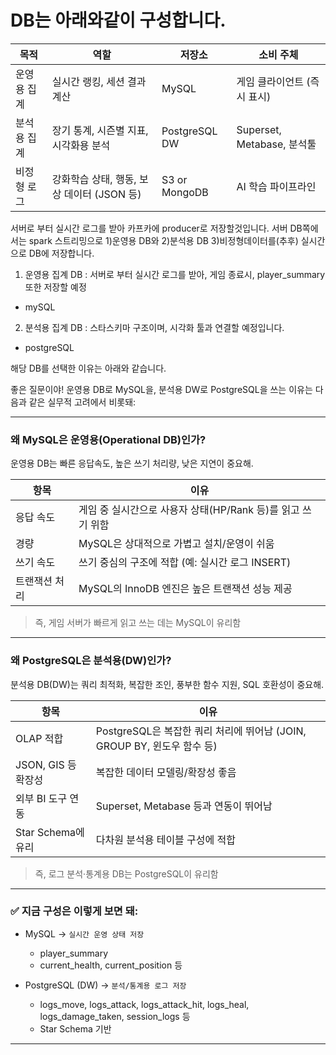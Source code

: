 # DB는 아래와같이 구성합니다.

| 목적     | 역할                           | 저장소           | 소비 주체                   |
| ------ | ---------------------------- | ------------- | ----------------------- |
| 운영용 집계 | 실시간 랭킹, 세션 결과 계산             | MySQL         | 게임 클라이언트 (즉시 표시)        |
| 분석용 집계 | 장기 통계, 시즌별 지표, 시각화용 분석       | PostgreSQL DW | Superset, Metabase, 분석툴 |
| 비정형 로그 | 강화학습 상태, 행동, 보상 데이터 (JSON 등) | S3 or MongoDB | AI 학습 파이프라인             |


서버로 부터 실시간 로그를 받아 카프카에 producer로 저장할것입니다. 서버 DB쪽에서는 spark 스트리밍으로 1)운영용 DB와 2)분석용 DB 3)비정형데이터를(추후) 실시간으로 DB에 저장합니다. 
1. 운영용 집계 DB : 서버로 부터 실시간 로그를 받아, 게임 종료시, player_summary또한 저장할 예정
 - mySQL
2. 분석용 집계 DB : 스타스키마 구조이며, 시각화 툴과 연결할 예정입니다. 
 - postgreSQL 


해당 DB를 선택한 이유는 아래와 같습니다. 

좋은 질문이야! 운영용 DB로 MySQL을, 분석용 DW로 PostgreSQL을 쓰는 이유는 다음과 같은 실무적 고려에서 비롯돼:

---

### 왜 MySQL은 운영용(Operational DB)인가?

운영용 DB는 빠른 응답속도, 높은 쓰기 처리량, 낮은 지연이 중요해.

| 항목      | 이유                                     |
| ------- | -------------------------------------- |
| 응답 속도   | 게임 중 실시간으로 사용자 상태(HP/Rank 등)를 읽고 쓰기 위함 |
| 경량      | MySQL은 상대적으로 가볍고 설치/운영이 쉬움             |
| 쓰기 속도   | 쓰기 중심의 구조에 적합 (예: 실시간 로그 INSERT)       |
| 트랜잭션 처리 | MySQL의 InnoDB 엔진은 높은 트랜잭션 성능 제공        |

> 즉, 게임 서버가 빠르게 읽고 쓰는 데는 MySQL이 유리함

---

### 왜 PostgreSQL은 분석용(DW)인가?

분석용 DB(DW)는 쿼리 최적화, 복잡한 조인, 풍부한 함수 지원, SQL 호환성이 중요해.

| 항목              | 이유                                                    |
| --------------- | ----------------------------------------------------- |
| OLAP 적합         | PostgreSQL은 복잡한 쿼리 처리에 뛰어남 (JOIN, GROUP BY, 윈도우 함수 등) |
| JSON, GIS 등 확장성 | 복잡한 데이터 모델링/확장성 좋음                                    |
| 외부 BI 도구 연동     | Superset, Metabase 등과 연동이 뛰어남                         |
| Star Schema에 유리 | 다차원 분석용 테이블 구성에 적합                                    |

> 즉, 로그 분석·통계용 DB는 PostgreSQL이 유리함

---

### ✅ 지금 구성은 이렇게 보면 돼:

* MySQL → `실시간 운영 상태 저장`

  * player\_summary
  * current\_health, current\_position 등

* PostgreSQL (DW) → `분석/통계용 로그 저장`

  * logs\_move, logs\_attack, logs\_attack\_hit, logs\_heal, logs\_damage\_taken, session\_logs 등
  * Star Schema 기반

---
